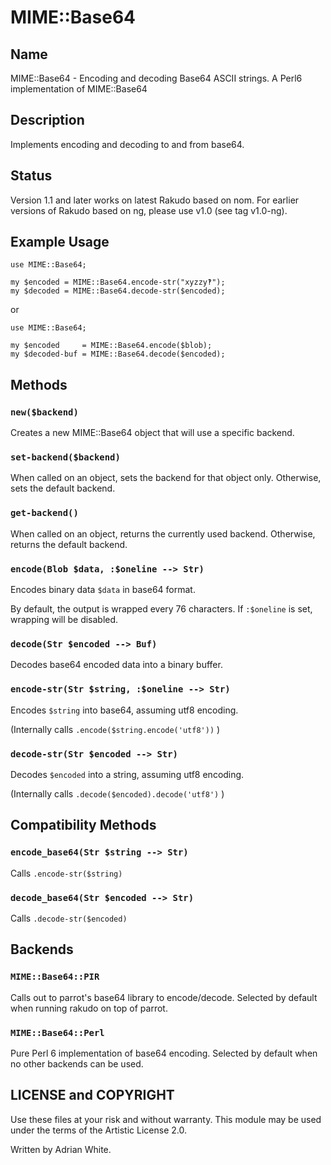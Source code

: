 MIME::Base64
============

## Name ##

MIME::Base64 - Encoding and decoding Base64 ASCII strings. A Perl6 implementation of MIME::Base64

## Description ##

Implements encoding and decoding to and from base64.

## Status ##

Version 1.1 and later works on latest Rakudo based on nom. For earlier
versions of Rakudo based on ng, please use v1.0 (see tag v1.0-ng).

## Example Usage ##

    use MIME::Base64;

    my $encoded = MIME::Base64.encode-str("xyzzy‽");
    my $decoded = MIME::Base64.decode-str($encoded);

or

    use MIME::Base64;

    my $encoded     = MIME::Base64.encode($blob);
    my $decoded-buf = MIME::Base64.decode($encoded);

## Methods ##

### `new($backend)`

Creates a new MIME::Base64 object that will use a specific backend.

### `set-backend($backend)`

When called on an object, sets the backend for that object only. Otherwise, sets
the default backend.

### `get-backend()`

When called on an object, returns the currently used backend. Otherwise, returns
the default backend.

### `encode(Blob $data, :$oneline --> Str)`

Encodeѕ binary data `$data` in base64 format.

By default, the output is wrapped every 76 characters. If `:$oneline` is set,
wrapping will be disabled.

### `decode(Str $encoded --> Buf)`

Decodes base64 encoded data into a binary buffer.

### `encode-str(Str $string, :$oneline --> Str)`

Encodes `$string` into base64, assuming utf8 encoding.

(Ιnternally calls `.encode($string.encode('utf8'))` )

### `decode-str(Str $encoded --> Str)`

Decodes `$encoded` into a string, assuming utf8 encoding.

(Internally calls `.decode($encoded).decode('utf8')` )

## Compatibility Methods ##

### `encode_base64(Str $string --> Str)`

Calls `.encode-str($string)`

### `decode_base64(Str $encoded --> Str)`

Calls `.decode-str($encoded)`

## Backends ##

### `MIME::Base64::PIR`

Calls out to parrot's base64 library to encode/decode. Selected by default when
running rakudo on top of parrot.

### `MIME::Base64::Perl`

Pure Perl 6 implementation of base64 encoding. Selected by default when no other
backends can be used.

## LICENSE and COPYRIGHT ##

Use these files at your risk and without warranty. This module may be used
under the terms of the Artistic License 2.0.

Written by Adrian White.
